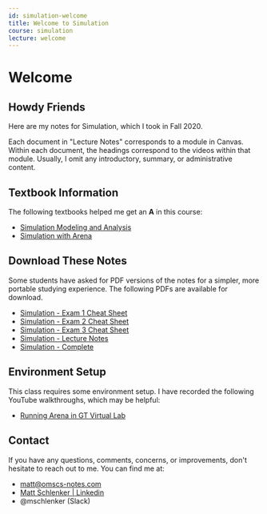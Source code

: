 ```yaml
---
id: simulation-welcome
title: Welcome to Simulation
course: simulation
lecture: welcome
---
```


# Welcome

## Howdy Friends

Here are my notes for Simulation, which I took in Fall 2020.

Each document in "Lecture Notes" corresponds to a module in Canvas. Within each document, the headings correspond to the videos within that module. Usually, I omit any introductory, summary, or administrative content.

## Textbook Information

The following textbooks helped me get an **A** in this course:

- [Simulation Modeling and Analysis](https://amzn.to/3au4zN5)
- [Simulation with Arena](https://amzn.to/2E4zTWo)

## Download These Notes

Some students have asked for PDF versions of the notes for a simpler, more portable
studying experience. The following PDFs are available for download.

- [Simulation - Exam 1 Cheat Sheet](https://payhip.com/b/Lk14 'A two-page PDF cheat sheet for Simulation Exam 1. The source .tex file is included for easy editing.')
- [Simulation - Exam 2 Cheat Sheet](https://payhip.com/b/POqp 'A four-page PDF cheat sheet for Simulation Exam 2. The source .tex file is included for easy editing.')
- [Simulation - Exam 3 Cheat Sheet](https://payhip.com/b/mZis 'A six-page PDF cheat sheet for Simulation Exam 3. The source .tex file is included for easy editing.')
- [Simulation - Lecture Notes](https://payhip.com/b/kzli 'The complete set of Simulation lecture notes, covering content from all ten modules.')
- [Simulation - Complete](https://payhip.com/b/PZen 'The complete set of Simulation notes, including lecture notes and exam review materials.')

## Environment Setup

This class requires some environment setup. I have recorded the following YouTube walkthroughs, which may be helpful:

- [Running Arena in GT Virtual Lab](https://www.youtube.com/watch?v=fmDfofNywkg)

## Contact

If you have any questions, comments, concerns, or improvements, don't hesitate to reach out to me. You can find me at:

- [matt@omscs-notes.com](mailto:matt@omscs-notes.com)
- [Matt Schlenker \| Linkedin](https://www.linkedin.com/in/matthew-schlenker/)
- @mschlenker \(Slack\)
